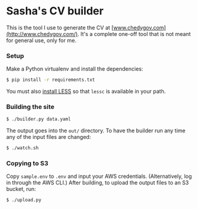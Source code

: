 # Sasha's CV builder

This is the tool I use to generate the CV at [www.chedygov.com](http://www.chedygov.com/). It's a complete one-off tool that is not meant for general use, only for me.

### Setup

Make a Python virtualenv and install the dependencies:

```sh
$ pip install -r requirements.txt
```

You must also [install LESS](https://lesscss.org/usage/) so that `lessc` is available in your path.

### Building the site

```sh
$ ./builder.py data.yaml
```

The output goes into the `out/` directory. To have the builder run any time any of the input files are changed:

```sh
$ ./watch.sh
```

### Copying to S3

Copy `sample.env` to `.env` and input your AWS credentials. (Alternatively, log in through the AWS CLI.) After building, to upload the output files to an S3 bucket, run:

```sh
$ ./upload.py
```
